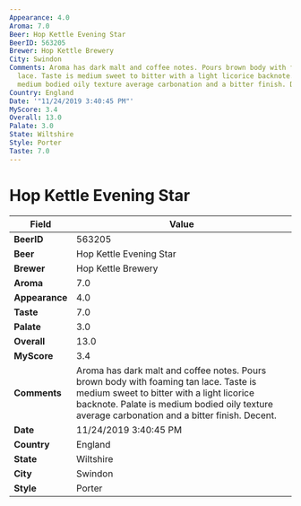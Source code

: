 ```yaml
---
Appearance: 4.0
Aroma: 7.0
Beer: Hop Kettle Evening Star
BeerID: 563205
Brewer: Hop Kettle Brewery
City: Swindon
Comments: Aroma has dark malt and coffee notes. Pours brown body with foaming tan
  lace. Taste is medium sweet to bitter with a light licorice backnote. Palate is
  medium bodied oily texture average carbonation and a bitter finish. Decent.
Country: England
Date: '"11/24/2019 3:40:45 PM"'
MyScore: 3.4
Overall: 13.0
Palate: 3.0
State: Wiltshire
Style: Porter
Taste: 7.0
---
```


# Hop Kettle Evening Star

| Field         | Value |
|---------------|-------|
| **BeerID** | 563205 |
| **Beer** | Hop Kettle Evening Star |
| **Brewer** | Hop Kettle Brewery |
| **Aroma** | 7.0 |
| **Appearance** | 4.0 |
| **Taste** | 7.0 |
| **Palate** | 3.0 |
| **Overall** | 13.0 |
| **MyScore** | 3.4 |
| **Comments** | Aroma has dark malt and coffee notes. Pours brown body with foaming tan lace. Taste is medium sweet to bitter with a light licorice backnote. Palate is medium bodied oily texture average carbonation and a bitter finish. Decent. |
| **Date** | 11/24/2019 3:40:45 PM |
| **Country** | England |
| **State** | Wiltshire |
| **City** | Swindon |
| **Style** | Porter |
